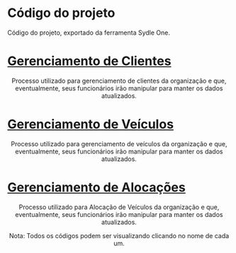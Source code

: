 # Código do projeto

Código do projeto, exportado da ferramenta Sydle One.

# [Gerenciamento de Clientes](./GerenciamentodeClientes.bpmn)

<p align="center"> 
Processo utilizado para gerenciamento de clientes da organização e que, eventualmente, seus funcionários irão manipular para manter os dados atualizados.
</p>

# [Gerenciamento de Veículos](./GerenciamentodeVeiculos.bpmn)

<p align="center"> 
Processo utilizado para gerenciamento de veículos da organização e que, eventualmente, seus funcionários irão manipular para manter os dados atualizados.
</p>

# [Gerenciamento de Alocações](./GerenciamentodeAlocacoes.bpmn)

<p align="center"> 
Processo utilizado para Alocação de Veículos da organização e que, eventualmente, seus funcionários irão manipular para manter os dados atualizados.
</p>


<p align="center">
Nota: Todos os códigos podem ser visualizando clicando no nome de cada um.
</p>